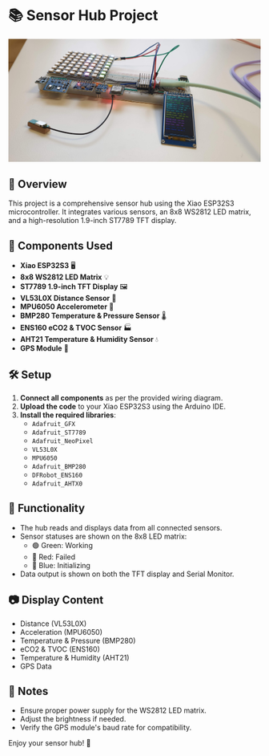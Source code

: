 # 📚 Sensor Hub Project
![working](setup.jpg)


## 🎯 Overview
This project is a comprehensive sensor hub using the Xiao ESP32S3 microcontroller. It integrates various sensors, an 8x8 WS2812 LED matrix, and a high-resolution 1.9-inch ST7789 TFT display.

## 🔧 Components Used
- **Xiao ESP32S3** 🖥️
- **8x8 WS2812 LED Matrix** 💡
- **ST7789 1.9-inch TFT Display** 🖼️
- **VL53L0X Distance Sensor** 📏
- **MPU6050 Accelerometer** 🧭
- **BMP280 Temperature & Pressure Sensor** 🌡️
- **ENS160 eCO2 & TVOC Sensor** 🏭
- **AHT21 Temperature & Humidity Sensor** 💧
- **GPS Module** 📡

## 🛠️ Setup
1. **Connect all components** as per the provided wiring diagram.
2. **Upload the code** to your Xiao ESP32S3 using the Arduino IDE.
3. **Install the required libraries**:
   - `Adafruit_GFX`
   - `Adafruit_ST7789`
   - `Adafruit_NeoPixel`
   - `VL53L0X`
   - `MPU6050`
   - `Adafruit_BMP280`
   - `DFRobot_ENS160`
   - `Adafruit_AHTX0`

## 🚀 Functionality
- The hub reads and displays data from all connected sensors.
- Sensor statuses are shown on the 8x8 LED matrix:
  - 🟢 Green: Working
  - 🔴 Red: Failed
  - 🔵 Blue: Initializing
- Data output is shown on both the TFT display and Serial Monitor.

## 📷 Display Content
- Distance (VL53L0X)
- Acceleration (MPU6050)
- Temperature & Pressure (BMP280)
- eCO2 & TVOC (ENS160)
- Temperature & Humidity (AHT21)
- GPS Data

## 🤖 Notes
- Ensure proper power supply for the WS2812 LED matrix.
- Adjust the brightness if needed.
- Verify the GPS module's baud rate for compatibility.

Enjoy your sensor hub! 🌟

